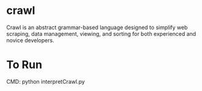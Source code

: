 # crawl
Crawl is an abstract grammar-based language designed to simplify web scraping, data management, viewing, and sorting for both experienced and novice developers.

# To Run
CMD: python interpretCrawl.py
